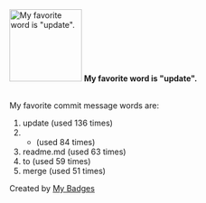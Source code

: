 <img src="https://github.com/my-badges/my-badges/blob/master/src/all-badges/favorite-word/favorite-word.png?raw=true" alt="My favorite word is &quot;update&quot;." title="My favorite word is &quot;update&quot;." width="128">
<strong>My favorite word is &quot;update&quot;.</strong>
<br><br>

My favorite commit message words are:

1. update (used 136 times)
2. - (used 84 times)
3. readme.md (used 63 times)
4. to (used 59 times)
5. merge (used 51 times)


Created by <a href="https://github.com/my-badges/my-badges">My Badges</a>